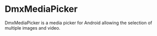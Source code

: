 DmxMediaPicker
==============

DmxMediaPicker is a media picker for Android allowing the selection of multiple images and video.